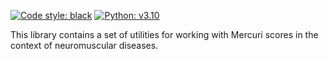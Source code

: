 [![Code style: black](https://img.shields.io/badge/code%20style-black-000000.svg)](https://github.com/psf/black)
[![Python: v3.10](https://img.shields.io/badge/python-v3.10-blue)](https://www.python.org/)

This library contains a set of utilities for working with Mercuri scores in the context of neuromuscular diseases.